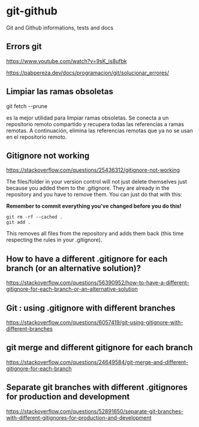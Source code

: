 # git-github
Git and Github informations, tests and docs


## Errors git

https://www.youtube.com/watch?v=9sK_is8ufbk

https://pabpereza.dev/docs/programacion/git/solucionar_errores/

## Limpiar las ramas obsoletas

git fetch --prune

es la mejor utilidad para limpiar ramas obsoletas. Se conecta a un repositorio remoto compartido y recupera todas las referencias a ramas remotas. A continuación, elimina las referencias remotas que ya no se usan en el repositorio remoto.

## Gitignore not working

https://stackoverflow.com/questions/25436312/gitignore-not-working

The files/folder in your version control will not just delete themselves just because you added them to the .gitignore. They are already in the repository and you have to remove them. You can just do that with this:

**Remember to commit everything you've changed before you do this!**

````
git rm -rf --cached .
git add .
````

This removes all files from the repository and adds them back (this time respecting the rules in your .gitignore).

## How to have a different .gitignore for each branch (or an alternative solution)?

https://stackoverflow.com/questions/56390952/how-to-have-a-different-gitignore-for-each-branch-or-an-alternative-solution

## Git : using .gitignore with different branches

https://stackoverflow.com/questions/6057419/git-using-gitignore-with-different-branches

## git merge and different gitignore for each branch

https://stackoverflow.com/questions/24649584/git-merge-and-different-gitignore-for-each-branch

## Separate git branches with different .gitignores for production and development

https://stackoverflow.com/questions/52891650/separate-git-branches-with-different-gitignores-for-production-and-development

